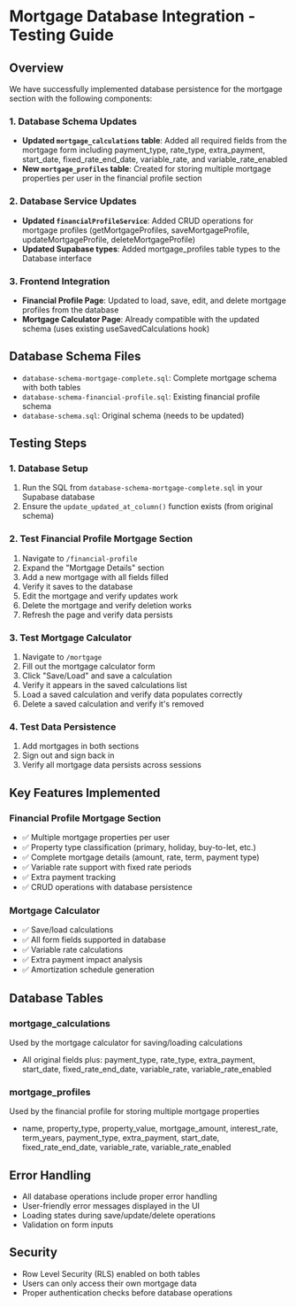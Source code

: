 # Mortgage Database Integration - Testing Guide

## Overview
We have successfully implemented database persistence for the mortgage section with the following components:

### 1. Database Schema Updates
- **Updated `mortgage_calculations` table**: Added all required fields from the mortgage form including payment_type, rate_type, extra_payment, start_date, fixed_rate_end_date, variable_rate, and variable_rate_enabled
- **New `mortgage_profiles` table**: Created for storing multiple mortgage properties per user in the financial profile section

### 2. Database Service Updates
- **Updated `financialProfileService`**: Added CRUD operations for mortgage profiles (getMortgageProfiles, saveMortgageProfile, updateMortgageProfile, deleteMortgageProfile)
- **Updated Supabase types**: Added mortgage_profiles table types to the Database interface

### 3. Frontend Integration
- **Financial Profile Page**: Updated to load, save, edit, and delete mortgage profiles from the database
- **Mortgage Calculator Page**: Already compatible with the updated schema (uses existing useSavedCalculations hook)

## Database Schema Files
- `database-schema-mortgage-complete.sql`: Complete mortgage schema with both tables
- `database-schema-financial-profile.sql`: Existing financial profile schema
- `database-schema.sql`: Original schema (needs to be updated)

## Testing Steps

### 1. Database Setup
1. Run the SQL from `database-schema-mortgage-complete.sql` in your Supabase database
2. Ensure the `update_updated_at_column()` function exists (from original schema)

### 2. Test Financial Profile Mortgage Section
1. Navigate to `/financial-profile`
2. Expand the "Mortgage Details" section
3. Add a new mortgage with all fields filled
4. Verify it saves to the database
5. Edit the mortgage and verify updates work
6. Delete the mortgage and verify deletion works
7. Refresh the page and verify data persists

### 3. Test Mortgage Calculator
1. Navigate to `/mortgage`
2. Fill out the mortgage calculator form
3. Click "Save/Load" and save a calculation
4. Verify it appears in the saved calculations list
5. Load a saved calculation and verify data populates correctly
6. Delete a saved calculation and verify it's removed

### 4. Test Data Persistence
1. Add mortgages in both sections
2. Sign out and sign back in
3. Verify all mortgage data persists across sessions

## Key Features Implemented

### Financial Profile Mortgage Section
- ✅ Multiple mortgage properties per user
- ✅ Property type classification (primary, holiday, buy-to-let, etc.)
- ✅ Complete mortgage details (amount, rate, term, payment type)
- ✅ Variable rate support with fixed rate periods
- ✅ Extra payment tracking
- ✅ CRUD operations with database persistence

### Mortgage Calculator
- ✅ Save/load calculations
- ✅ All form fields supported in database
- ✅ Variable rate calculations
- ✅ Extra payment impact analysis
- ✅ Amortization schedule generation

## Database Tables

### mortgage_calculations
Used by the mortgage calculator for saving/loading calculations
- All original fields plus: payment_type, rate_type, extra_payment, start_date, fixed_rate_end_date, variable_rate, variable_rate_enabled

### mortgage_profiles  
Used by the financial profile for storing multiple mortgage properties
- name, property_type, property_value, mortgage_amount, interest_rate, term_years, payment_type, extra_payment, start_date, fixed_rate_end_date, variable_rate, variable_rate_enabled

## Error Handling
- All database operations include proper error handling
- User-friendly error messages displayed in the UI
- Loading states during save/update/delete operations
- Validation on form inputs

## Security
- Row Level Security (RLS) enabled on both tables
- Users can only access their own mortgage data
- Proper authentication checks before database operations
